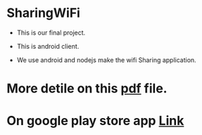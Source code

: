 # SharingWiFi
- This is our final project.
- This is android client.

- We use android and nodejs make the wifi Sharing application.
# More detile on this [pdf](https://drive.google.com/file/d/1ksaQYUdovJJ9_51qMHcJe3-79Y8JK_7X/view?usp=sharing) file.
# On google play store app [Link](https://goo.gl/LUTjTQ)
